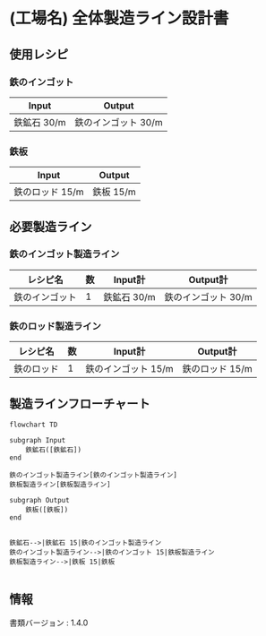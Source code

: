 # (工場名) 全体製造ライン設計書

## 使用レシピ
### 鉄のインゴット
|Input|Output|
|---|---|
|鉄鉱石 30/m|鉄のインゴット 30/m|
### 鉄板
|Input|Output|
|---|---|
|鉄のロッド 15/m|鉄板 15/m|

## 必要製造ライン
### 鉄のインゴット製造ライン
|レシピ名|数|Input計|Output計|
|---|---|---|---|
|鉄のインゴット|1|鉄鉱石 30/m|鉄のインゴット 30/m|
### 鉄のロッド製造ライン
|レシピ名|数|Input計|Output計|
|---|---|---|---|
|鉄のロッド|1|鉄のインゴット 15/m|鉄のロッド 15/m|

## 製造ラインフローチャート
```mermaid
flowchart TD

subgraph Input
    鉄鉱石([鉄鉱石])
end

鉄のインゴット製造ライン[鉄のインゴット製造ライン]
鉄板製造ライン[鉄板製造ライン]

subgraph Output
    鉄板([鉄板])
end


鉄鉱石-->|鉄鉱石 15|鉄のインゴット製造ライン
鉄のインゴット製造ライン-->|鉄のインゴット 15|鉄板製造ライン
鉄板製造ライン-->|鉄板 15|鉄板


```

## 情報
書類バージョン : 1.4.0
